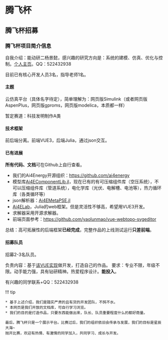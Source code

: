 # 腾飞杯

## **腾飞杯招募**

### 腾飞杯项目简介信息

自我介绍：能动研二杨景懿，感兴趣的研究方向是：系统的建模、仿真、优化与控制。[个人主页](https://jake484.github.io/myhomepage/)。QQ：522432938

目前已有核心开发人员3名，指导老师1名。

#### 主题

云仿真平台（具体名字待定），简单理解为：网页版Simulink（或者网页版AspenPlus，网页版gproms，网页版modelica，本质都一样）

暂定赛道：科技发明制作A类

#### 技术框架

前后端分离。前端VUE3，后端Julia，通过json交互。

#### 已有进展

**所有代码、文档**可在Github上自行查看。

* 我们的Ai4Energy开源组织：https://github.com/ai4energy
* 模型库[Ai4EComponentLib.jl](https://ai4energy.github.io/Ai4EComponentLib.jl/dev/)，现在已有的有可压缩组件库（空压系统），不可以压缩组件库（管道系统），电化学库（光伏、电解槽、电池等），热力循环库（各类循环等）
* json解析器：[Ai4EMetaPSE.jl](https://ai4energy.github.io/Ai4EMetaPSE.jl/dev/)
* [Ai4ELab](https://ai4energy.github.io/Ai4ELab/dev/)，Julia的web框架。但是灵活性不够高，希望用VUE3开发。
* 求解器采用开源求解器。
* 前端页面参考：https://github.com/yaolunmao/vue-webtopo-svgeditor

总结：高可拓展性的后端框架**已经完成**，完整作品的上线测试运行**只差前端**。

#### 招募队员

招募2-3名队员。

负责内容：基于[该VUE实现](https://github.com/yaolunmao/vue-webtopo-svgeditor)做开发，打造自己的作品。
要求：专业不限，年级不限。动手能力强，具有钻研精神。热爱程序设计。**能投入**。

有兴趣的同学联系+QQ：522432938

!!! tip

    * 基于上述介绍，我们是踏实严肃的且有货的开发团队，不鸽不水。
    * 本网页是我们开放的文档库，可自行学习浏览。
    * 我们的目的是打造作品，只要东西能做出来，队长、队员重要程度什么的都好商量。
  
    最后，腾飞杯只是一个展示平台。比赛过后，我们的组织依旧会传承与发展，我们的目标是星辰大海~
    抛开比赛，欢迎有热情、有激情的同学加入，共同学习、成长与开发。

